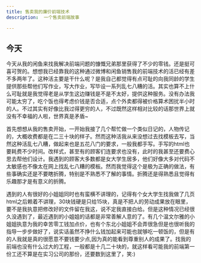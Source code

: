 ```yaml
---
title: 售卖我的廉价前端技术
description:  一个售卖前端故事

---
```



## 今天
今天从我的闲鱼来找我解决前端问题的慷慨兄弟那里获得了不少的零钱。还是挺可喜可贺的。想想我已经靠我的这种通过微博和闲鱼销售我的前端技术的活已经有差不多两年了。这种活主要是干什么呢？是我自己都觉得有点可耻的向我同龄的学生提供那些帮他们写作业，写大作业，写毕设一系列乱七八糟的活。其实也算不上什么可耻就是我觉得老是从学生这边赚钱是不是不太好，提供这种服务。没有办法我可能太穷了，吃个饭也得考虑价钱是否合适，点个外卖都得被价格算术困扰半小时的人。不过其实有好像比我过得更穷的人，不过既然这样相对比较的话那世界上就没有不幸福的人啦，世界真是矛盾~

首先想想从我的售卖开始，一开始我接了几个帮忙做一个类似日记的，人物传记的，大概收费都是在二三十块的样子。然而这种活我从来没想过去找模板去写，当然这种活乱七八糟，做起来也是五花八门的要求，一般我都手写。手写的html也要耗费不少时间。改样式，甚至有的顾客们连要求也没有，此时的我甚至还要费心思去帮他们设计。我遇到的顾客大多数都是女大学生居多，他们好像大多对代码不太敏感也不像太在网上找乱七八糟的模板。然而我觉得这个是极为正确的做法，有些事确实还是不要瞎折腾，特别是不熟悉不了解的事情。折腾还是得熟悉且觉得有乐趣那才是有意义的折腾。

遇到的人有很好的小姐姐同时也有蛮横不讲理的，记得有个女大学生找我做了几页html之后赖着不讲理，30块钱硬是只给15块，真是不把人的劳动成果放在眼里，要不是我执意把修改好的文件留在我这，说不定我直接白给。但是这种情况已经很久没遇到了，最近遇到的小姐姐的话都是非常善解人意的了。有几个温文尔雅的小姐姐执意为我的幸苦零工钱加点价，也有个东北小姐姐不会弄很急但是也很听我的指导一步步做好了，说实话虽然不挣什么钱加起来可能也就够吃一顿饭的，但是有的人我就是真的很愿意不要钱要少点,因为真的能看到尊重别人的成果了。找我的前端也没有什么过大的工程，一般都是十几二十块的，就这样看可能我的前端第一份工还不算是在实习公司的那份，还要数到这里了，笑:)
